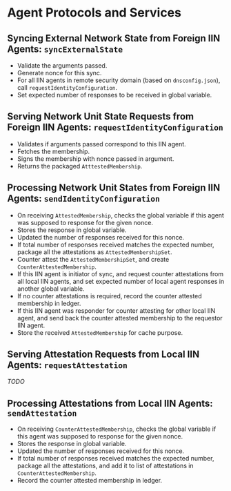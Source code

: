 <!--
 Copyright IBM Corp. All Rights Reserved.

 SPDX-License-Identifier: CC-BY-4.0
 -->
# Agent Protocols and Services

## Syncing External Network State from Foreign IIN Agents: `syncExternalState`

* Validate the arguments passed.
* Generate nonce for this sync.
* For all IIN agents in remote security domain (based on `dnsconfig.json`), call `requestIdentityConfiguration`.
* Set expected number of responses to be received in global variable.

## Serving Network Unit State Requests from Foreign IIN Agents: `requestIdentityConfiguration`

* Validates if arguments passed correspond to this IIN agent.
* Fetches the membership.
* Signs the membership with nonce passed in argument.
* Returns the packaged `AtttestedMembership`.

## Processing Network Unit States from Foreign IIN Agents: `sendIdentityConfiguration`

* On receiving `AttestedMembership`, checks the global variable if this agent was supposed to response for the given nonce.
* Stores the response in global variable.
* Updated the number of responses received for this nonce.
* If total number of responses received matches the expected number, package all the attestations as `AttestedMembershipSet`.
* Counter attest the `AttestedMembershipSet`, and create `CounterAttestedMembership`.
* If this IIN agent is initiator of sync, and request counter attestations from all local IIN agents, and set expected number of local agent responses in another global variable.
* If no counter attestations is required, record the counter attested membership in ledger.
* If this IIN agent was responder for counter attesting for other local IIN agent, and send back the counter attested membership to the requestor IIN agent.
* Store the received `AttestedMembership` for cache purpose.

## Serving Attestation Requests from Local IIN Agents: `requestAttestation`

_TODO_

## Processing Attestations from Local IIN Agents: `sendAttestation`

* On receiving `CounterAttestedMembership`, checks the global variable if this agent was supposed to response for the given nonce.
* Stores the response in global variable.
* Updated the number of responses received for this nonce.
* If total number of responses received matches the expected number, package all the attestations, and add it to list of attestations in `CounterAttestedMembership`.
* Record the counter attested membership in ledger.